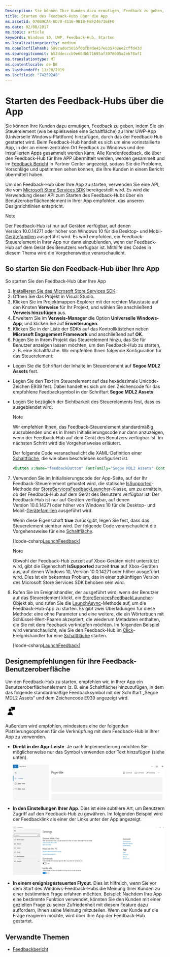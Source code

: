 ```yaml
---
Description: Sie können Ihre Kunden dazu ermutigen, Feedback zu geben, indem Sie den Feedback-Hub über Ihre App starten.
title: Starten des Feedback-Hubs über die App
ms.assetid: 070B9CA4-6D70-4116-9B18-FBF246716EF0
ms.date: 02/08/2017
ms.topic: article
keywords: Windows 10, UWP, Feedback-Hub, Starten
ms.localizationpriority: medium
ms.openlocfilehash: 589cad0c5055f0bfbade457e035702ee2cffd43d
ms.sourcegitcommit: b52ddecccb9e68dbb71695af3078005a2eb78af1
ms.translationtype: MT
ms.contentlocale: de-DE
ms.lasthandoff: 11/20/2019
ms.locfileid: "74259248"
---
```

# <a name="launch-feedback-hub-from-your-app"></a>Starten des Feedback-Hubs über die App

Sie können Ihre Kunden dazu ermutigen, Feedback zu geben, indem Sie ein Steuerelement (wie beispielsweise eine Schaltfläche) zu Ihrer UWP-App (Universelle Windows-Plattform) hinzufügen, durch das der Feedback-Hub gestartet wird. Beim Feedback-Hub handelt es sich um eine vorinstallierte App, in der an einem zentralen Ort Feedback zu Windows und den installierten Apps gesammelt werden kann. Alle Kundenfeedback, die über den Feedback-Hub für Ihre APP übermittelt werden, werden gesammelt und im [Feedback Bericht](../publish/feedback-report.md) in Partner Center angezeigt, sodass Sie die Probleme, Vorschläge und upstimmen sehen können, die Ihre Kunden in einem Bericht übermittelt haben.

Um den Feedback-Hub über Ihre App zu starten, verwenden Sie eine API, die vom [Microsoft Store Services SDK](https://marketplace.visualstudio.com/items?itemName=AdMediator.MicrosoftStoreServicesSDK) bereitgestellt wird. Es wird die Verwendung dieser API zum Starten des Feedback-Hubs über ein Benutzeroberflächenelement in Ihrer App empfohlen, das unseren Designrichtlinien entspricht.

> [!NOTE]
> Der Feedback-Hub ist nur auf Geräten verfügbar, auf denen Version 10.0.14271 oder höher von Windows 10 für die Desktop- und Mobil-[Gerätefamilien](https://docs.microsoft.com/windows/uwp/get-started/universal-application-platform-guide) ausgeführt wird. Es wird empfohlen, ein Feedback-Steuerelement in Ihrer App nur dann einzublenden, wenn der Feedback-Hub auf dem Gerät des Benutzers verfügbar ist. Mithilfe des Codes in diesem Thema wird die Vorgehensweise veranschaulicht.

## <a name="how-to-launch-feedback-hub-from-your-app"></a>So starten Sie den Feedback-Hub über Ihre App

So starten Sie den Feedback-Hub über Ihre App

1. [Installieren Sie das Microsoft Store Services SDK](microsoft-store-services-sdk.md#install-the-sdk).
2. Öffnen Sie das Projekt in Visual Studio.
3. Klicken Sie im Projektmappen-Explorer mit der rechten Maustaste auf den Knoten **Verweise** für Ihr Projekt, und wählen Sie anschließend **Verweis hinzufügen** aus.
4. Erweitern Sie im **Verweis-Manager** die Option **Universelle Windows-App**, und klicken Sie auf **Erweiterungen**.
5. Klicken Sie in der Liste der SDKs auf das Kontrollkästchen neben **Microsoft Engagement Framework** und anschließend auf **OK**.
6. Fügen Sie in Ihrem Projekt das Steuerelement hinzu, das Sie für Benutzer anzeigen lassen möchten, um den Feedback-Hub zu starten, z. B. eine Schaltfläche. Wir empfehlen Ihnen folgende Konfiguration für das Steuerelement:
  * Legen Sie die Schriftart der Inhalte im Steuerelement auf **Segoe MDL2 Assets** fest.
  * Legen Sie den Text im Steuerelement auf das hexadezimale Unicode-Zeichen E939 fest. Dabei handelt es sich um den Zeichencode für das empfohlene Feedbacksymbol in der Schriftart **Segoe MDL2 Assets**.
  * Legen Sie bezüglich der Sichtbarkeit des Steuerelements fest, dass es ausgeblendet wird.
    > [!NOTE]
    > Wir empfehlen Ihnen, das Feedback-Steuerelement standardmäßig auszublenden und es in Ihrem Initialisierungscode nur dann anzuzeigen, wenn der Feedback-Hub auf dem Gerät des Benutzers verfügbar ist. Im nächsten Schritt wird die Vorgehensweise erläutert.

    Der folgende Code veranschaulicht die XAML-Definition einer [Schaltfläche](https://docs.microsoft.com/uwp/api/Windows.UI.Xaml.Controls.Button), die wie oben beschrieben konfiguriert ist.

    ```XML
    <Button x:Name="feedbackButton" FontFamily="Segoe MDL2 Assets" Content="&#xE939;" HorizontalAlignment="Left" Margin="138,352,0,0" VerticalAlignment="Top" Visibility="Collapsed"  Click="feedbackButton_Click"/>
    ```

7. Verwenden Sie im Initialisierungscode der App-Seite, auf der Ihr Feedback-Steuerelement gehostet wird, die statische [IsSupported](https://docs.microsoft.com/uwp/api/microsoft.services.store.engagement.storeservicesfeedbacklauncher.issupported)-Methode der [StoreServicesFeedbackLauncher](https://docs.microsoft.com/uwp/api/microsoft.services.store.engagement.storeservicesfeedbacklauncher)-Klasse, um zu ermitteln, ob der Feedback-Hub auf dem Gerät des Benutzers verfügbar ist. Der Feedback-Hub ist nur auf Geräten verfügbar, auf denen Version 10.0.14271 oder höher von Windows 10 für die Desktop- und Mobil-[Gerätefamilien](https://docs.microsoft.com/windows/uwp/get-started/universal-application-platform-guide) ausgeführt wird.

    Wenn diese Eigenschaft **true** zurückgibt, legen Sie fest, dass das Steuerelement sichtbar wird. Der folgende Code veranschaulicht die Vorgehensweise für eine [Schaltfläche](https://docs.microsoft.com/uwp/api/windows.ui.xaml.controls.button).

    [!code-csharp[LaunchFeedback](./code/StoreSDKSamples/cs/FeedbackPage.xaml.cs#ToggleFeedbackVisibility)]
      > [!NOTE]
      > Obwohl der Feedback-Hub zurzeit auf Xbox-Geräten nicht unterstützt wird, gibt die Eigenschaft **IsSupported** zurzeit **true** auf Xbox-Geräten aus, auf denen Windows 10, Version 10.0.14271 oder höher ausgeführt wird. Dies ist ein bekanntes Problem, das in einer zukünftigen Version des Microsoft Store Services SDK behoben sein wird.  

8. Rufen Sie im Ereignishandler, der ausgeführt wird, wenn der Benutzer auf das Steuerelement klickt, ein [StoreServicesFeedbackLauncher](https://docs.microsoft.com/uwp/api/microsoft.services.store.engagement.storeservicesfeedbacklauncher)-Objekt ab, und rufen Sie die [LaunchAsync](https://docs.microsoft.com/uwp/api/microsoft.services.store.engagement.storeservicesfeedbacklauncher.launchasync)-Methode auf, um die Feedback-Hub-App zu starten. Es gibt zwei Überladungen für diese Methode: eine ohne Parameter und eine weitere, die ein Wörterbuch mit Schlüssel-Wert-Paaren akzeptiert, die wiederum Metadaten enthalten, die Sie mit dem Feedback verknüpfen möchten. Im folgenden Beispiel wird veranschaulicht, wie Sie den Feedback-Hub im [Click](https://docs.microsoft.com/uwp/api/windows.ui.xaml.controls.primitives.buttonbase.click)-Ereignishandler für eine [Schaltfläche](https://docs.microsoft.com/uwp/api/Windows.UI.Xaml.Controls.Button) starten.

    [!code-csharp[LaunchFeedback](./code/StoreSDKSamples/cs/FeedbackPage.xaml.cs#FeedbackButtonClick)]

## <a name="design-recommendations-for-your-feedback-ui"></a>Designempfehlungen für Ihre Feedback-Benutzeroberfläche

Um den Feedback-Hub zu starten, empfehlen wir, in Ihrer App ein Benutzeroberflächenelement (z. B. eine Schaltfläche) hinzuzufügen, in dem das folgende standardmäßige Feedbacksymbol mit der Schriftart „Segoe MDL2 Assets“ und dem Zeichencode E939 angezeigt wird.

![Feedbacksymbol](images/feedback_icon.PNG)

Außerdem wird empfohlen, mindestens eine der folgenden Platzierungsoptionen für die Verknüpfung mit dem Feedback-Hub in Ihrer App zu verwenden.
* **Direkt in der App-Leiste**. Je nach Implementierung möchten Sie möglicherweise nur das Symbol verwenden oder Text hinzufügen (siehe unten).

  ![Feedbacksymbol](images/feedback_appbar_placement.png)

* **In den Einstellungen Ihrer App**. Dies ist eine subtilere Art, um Benutzern Zugriff auf den Feedback-Hub zu gewähren. Im folgenden Beispiel wird der Feedbacklink als einer der Links unter der App angezeigt.

  ![Feedbacksymbol](images/feedback_settings_placement.png)

* **In einem ereignisgesteuerten Flyout**. Dies ist hilfreich, wenn Sie vor dem Start des Windows-Feedback-Hubs die Meinung Ihrer Kunden zu einer bestimmten Frage erfahren möchten. Beispiel: Nachdem Ihre App eine bestimmte Funktion verwendet, könnten Sie den Kunden mit einer gezielten Frage zu seiner Zufriedenheit mit diesem Feature dazu auffordern, Ihnen seine Meinung mitzuteilen. Wenn der Kunde auf die Frage reagieren möchte, wird über Ihre App der Feedback-Hub gestartet.


## <a name="related-topics"></a>Verwandte Themen

* [Feedbackbericht](../publish/feedback-report.md)
